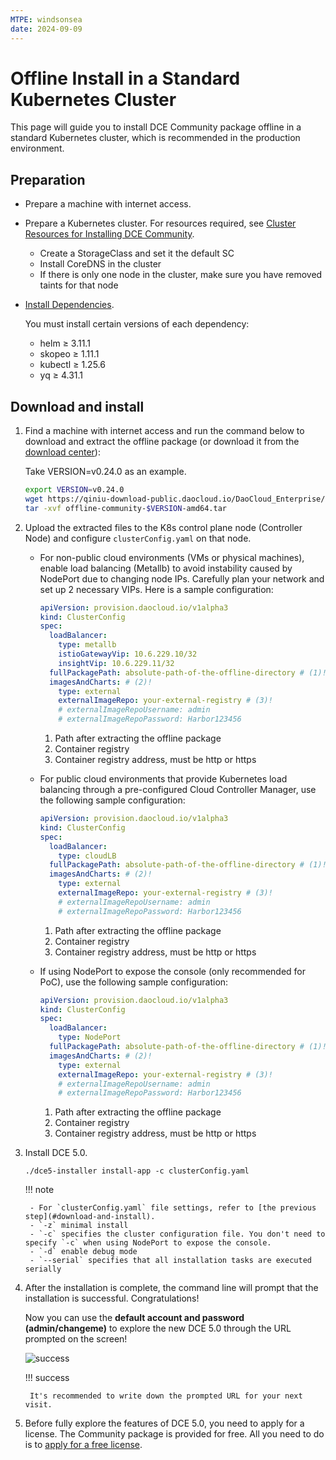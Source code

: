 ```yaml
---
MTPE: windsonsea
date: 2024-09-09
---
```


# Offline Install in a Standard Kubernetes Cluster

This page will guide you to install DCE Community package offline in a standard Kubernetes cluster, which is recommended in the production environment.

## Preparation

- Prepare a machine with internet access.

- Prepare a Kubernetes cluster. For resources required, see [Cluster Resources for Installing DCE Community](../resources.md).

    - Create a StorageClass and set it the default SC
    - Install CoreDNS in the cluster
    - If there is only one node in the cluster, make sure you have removed taints for that node

- [Install Dependencies](../../install-tools.md).

    You must install certain versions of each dependency:

    - helm ≥ 3.11.1
    - skopeo ≥ 1.11.1
    - kubectl ≥ 1.25.6
    - yq ≥ 4.31.1

## Download and install

1. Find a machine with internet access and run the command below to download and extract the
   offline package (or download it from the [download center](../../../download/index.md)):

    Take VERSION=v0.24.0 as an example.

    ```bash
    export VERSION=v0.24.0
    wget https://qiniu-download-public.daocloud.io/DaoCloud_Enterprise/dce5/offline-community-$VERSION-amd64.tar
    tar -xvf offline-community-$VERSION-amd64.tar
    ```

1. Upload the extracted files to the K8s control plane node (Controller Node) and configure `clusterConfig.yaml` on that node.

    - For non-public cloud environments (VMs or physical machines), enable load balancing (Metallb) to avoid instability caused by NodePort due to changing node IPs. Carefully plan your network and set up 2 necessary VIPs. Here is a sample configuration:

        ```yaml title="clusterConfig.yaml"
        apiVersion: provision.daocloud.io/v1alpha3
        kind: ClusterConfig
        spec:
          loadBalancer:
            type: metallb
            istioGatewayVip: 10.6.229.10/32
            insightVip: 10.6.229.11/32
          fullPackagePath: absolute-path-of-the-offline-directory # (1)!
          imagesAndCharts: # (2)!
            type: external 
            externalImageRepo: your-external-registry # (3)!
            # externalImageRepoUsername: admin
            # externalImageRepoPassword: Harbor123456
        ```

        1. Path after extracting the offline package
        2. Container registry
        3. Container registry address, must be http or https

    - For public cloud environments that provide Kubernetes load balancing through a pre-configured Cloud Controller Manager, use the following sample configuration:

        ```yaml title="clusterConfig.yaml"
        apiVersion: provision.daocloud.io/v1alpha3
        kind: ClusterConfig
        spec:
          loadBalancer:
            type: cloudLB
          fullPackagePath: absolute-path-of-the-offline-directory # (1)!
          imagesAndCharts: # (2)!
            type: external
            externalImageRepo: your-external-registry # (3)!
            # externalImageRepoUsername: admin
            # externalImageRepoPassword: Harbor123456
        ```

        1. Path after extracting the offline package
        2. Container registry
        3. Container registry address, must be http or https

    - If using NodePort to expose the console (only recommended for PoC), use the following sample configuration:

        ```yaml title="clusterConfig.yaml"
        apiVersion: provision.daocloud.io/v1alpha3
        kind: ClusterConfig
        spec:
          loadBalancer:
            type: NodePort
          fullPackagePath: absolute-path-of-the-offline-directory # (1)!
          imagesAndCharts: # (2)!
            type: external 
            externalImageRepo: your-external-registry # (3)!
            # externalImageRepoUsername: admin
            # externalImageRepoPassword: Harbor123456
        ```

        1. Path after extracting the offline package
        2. Container registry
        3. Container registry address, must be http or https

1. Install DCE 5.0.

    ```shell
    ./dce5-installer install-app -c clusterConfig.yaml
    ```

    !!! note

        - For `clusterConfig.yaml` file settings, refer to [the previous step](#download-and-install).
        - `-z` minimal install
        - `-c` specifies the cluster configuration file. You don't need to specify `-c` when using NodePort to expose the console.
        - `-d` enable debug mode
        - `--serial` specifies that all installation tasks are executed serially

1. After the installation is complete, the command line will prompt that the installation is successful. Congratulations!
    
    Now you can use the **default account and password (admin/changeme)** to explore the new DCE 5.0 through the URL prompted on the screen!

    ![success](https://docs.daocloud.io/daocloud-docs-images/docs/install/images/success.png)

    !!! success

        It's recommended to write down the prompted URL for your next visit.

1. Before fully explore the features of DCE 5.0, you need to apply for a license.
   The Community package is provided for free. All you need to do is to
   [apply for a free license](../../../dce/license0.md).
